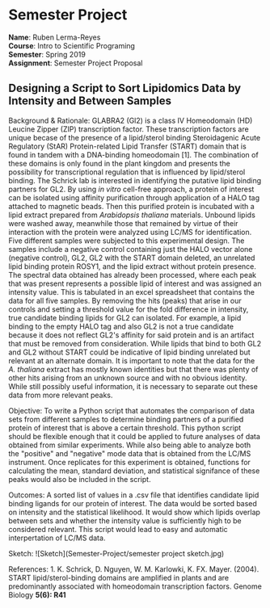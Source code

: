 # Semester Project

**Name**: Ruben Lerma-Reyes  
**Course**: Intro to Scientific Programing  
**Semester**: Spring 2019  
**Assignment**: Semester Project Proposal

## Designing a Script to Sort Lipidomics Data by Intensity and Between Samples   

Background & Rationale: GLABRA2 (Gl2) is a class IV Homeodomain (HD) Leucine Zipper (ZIP) transcription factor. These transcription factors are unique becase of the presence of a lipid/sterol binding Steroidagenic Acute Regulatory (StAR) Protein-related Lipid Transfer (START) domain that is found in tandem with a DNA-binding homeodomain [1]. The combination of these domains is only found in the plant kingdom and presents the possibility for transcriptional regulation that is influenced by lipid/sterol binding. The Schrick lab is interested in identifying the putative lipid binding partners for GL2. By using *in vitro* cell-free approach, a protein of interest can be isolated using affinity purification through application of a HALO tag attached to magnetic beads. Then this purified protein is incubated with a lipid extract prepared from *Arabidopsis thaliana* materials. Unbound lipids were washed away, meanwhile those that remained by virtue of their interaction with the protein were analyzed using LC/MS for identification. Five different samples were subjected to this experimental design. The samples include a negative control containing just the HALO vector alone (negative control), GL2, GL2 with the START domain deleted, an unrelated lipid binding protein ROSY1, and the lipid extract without protein presence. The spectral data obtained has already been processed, where each peak that was present represents a possible lipid of interest and was assigned an intensity value. This is tabulated in an excel spreadsheet that contains the data for all five samples. By removing the hits (peaks) that arise in our controls and setting a threshold value for the fold difference in intensity, true candidate binding lipids for GL2 can isolated. For example, a lipid binding to the empty HALO tag and also GL2 is not a true candidate because it does not reflect GL2's affinity for said protein and is an artifact that must be removed from consideration. While lipids that bind to both GL2 and GL2 without START could be indicative of lipid binding unrelated but relevant at an alternate domain. It is important to note that the data for the *A. thaliana* extract has mostly known identities but that there was plenty of other hits arising from an unknown source and with no obvious identity. While still possibly useful information, it is necessary to separate out these data from more relevant peaks. 

Objective: To write a Python script that automates the comparison of data sets from different samples to determine binding partners of a purified protein of interest that is above a certain threshold. This python script should be flexible enough that it could be applied to future analyses of data obtained from similar experiments. While also being able to analyze both the "positive" and "negative" mode data that is obtained from the LC/MS instrument. Once replicates for this experiment is obtained, functions for calculating the mean, standard deviation, and statistical signifance of these peaks would also be included in the script. 

Outcomes: A sorted list of values in a .csv file that identifies candidate lipid binding ligands for our protein of interest. The data would be sorted based on intensity and the statistical likelihood. It would show which lipids overlap between sets and whether the intensity value is sufficiently high to be considered relevant. This script would lead to easy and automatic interpertation of LC/MS data. 

Sketch:
        ![Sketch](Semester-Project/semester project sketch.jpg)

References: 1. K. Schrick, D. Nguyen, W. M. Karlowki, K. FX. Mayer. (2004). START lipid/sterol-binding domains are amplified in plants and are predominantly associated with homeodomain transcription factors. Genome Biology **5(6): R41**
